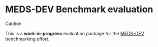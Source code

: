 # MEDS-DEV Benchmark evaluation

> [!CAUTION]
> This is a **work-in-progress** evaluation package for the [MEDS-DEV](https://github.com/mmcdermott/MEDS-DEV/) benchmarking effort.
